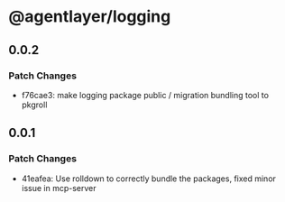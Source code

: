 # @agentlayer/logging

## 0.0.2

### Patch Changes

- f76cae3: make logging package public / migration bundling tool to pkgroll

## 0.0.1

### Patch Changes

- 41eafea: Use rolldown to correctly bundle the packages, fixed minor issue in mcp-server
